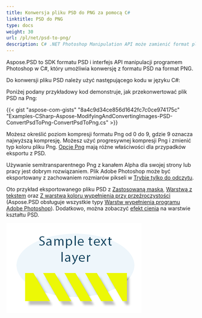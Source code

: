 ```yaml
---
title: Konwersja pliku PSD do PNG za pomocą C#
linktitle: PSD do PNG
type: docs
weight: 30
url: /pl/net/psd-to-png/
description: C# .NET Photoshop Manipulation API może zamienić format pliku z PSD na PNG za pomocą udostępnionego w tym artykule kodu.
---
```


Aspose.PSD to SDK formatu PSD i interfejs API manipulacji programem Photoshop w C#, który umożliwia konwersję z formatu PSD na format PNG.

Do konwersji pliku PSD należy użyć następującego kodu w języku C#:

Poniżej podany przykładowy kod demonstruje, jak przekonwertować plik PSD na Png:

{{< gist "aspose-com-gists" "8a4c9d34ce856d1642fc7c0ce974175c" "Examples-CSharp-Aspose-ModifyingAndConvertingImages-PSD-ConvertPsdToPng-ConvertPsdToPng.cs" >}}

Możesz określić poziom kompresji formatu Png od 0 do 9, gdzie 9 oznacza najwyższą kompresję. Możesz użyć progresywnej kompresji Png i zmienić typ koloru pliku Png. [Opcje Png](https://reference.aspose.com/psd/net/aspose.psd.imageoptions/pngoptions) mają różne właściwości dla przypadków eksportu z PSD.

Używanie semitransparentnego Png z kanałem Alpha dla swojej strony lub pracy jest dobrym rozwiązaniem. Plik Adobe Photoshop może być eksportowany z zachowaniem rozmiarów pikseli w [Trybie tylko do odczytu](https://reference.aspose.com/psd/net/aspose.psd.imageloadoptions/psdloadoptions/properties/readonlymode).

Oto przykład eksportowanego pliku PSD z [Zastosowaną maską](https://docs.aspose.com/display/psdjava/Apply+Masking), [Warstwą z tekstem](https://reference.aspose.com/psd/net/aspose.psd.fileformats.psd.layers/textlayer) oraz [Z warstwą koloru wypełnienia przy przeźroczystości](https://reference.aspose.com/psd/net/aspose.psd.fileformats.psd.layers.filllayers/filllayer) (Aspose.PSD obsługuje wszystkie typy [Warstw wypełnienia programu Adobe Photoshop](https://docs.aspose.com/display/psdjava/Support+of+Fill+Layers)). Dodatkowo, można zobaczyć [efekt cienia](/psd/pl/net/shadow-effects-in-psd-file/) na warstwie kształtu PSD.

![todo:image_alt_text](psd-to-png_1.png)

